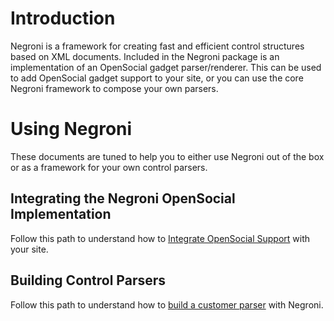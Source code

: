 # Introduction #

Negroni is a framework for creating fast and efficient control structures based on XML documents.  Included in the Negroni package is an implementation of an OpenSocial gadget parser/renderer.  This can be used to add OpenSocial gadget support to your site, or you can use the core Negroni framework to compose your own parsers.


# Using Negroni #

These documents are tuned to help you to either use Negroni out of the box or as a framework for your own control parsers.

## Integrating the Negroni OpenSocial Implementation ##

Follow this path to understand how to [Integrate OpenSocial Support](IntegrateOpenSocial.md) with your site.


## Building Control Parsers ##

Follow this path to understand how to [build a customer parser](BuildCustomParser.md) with Negroni.




